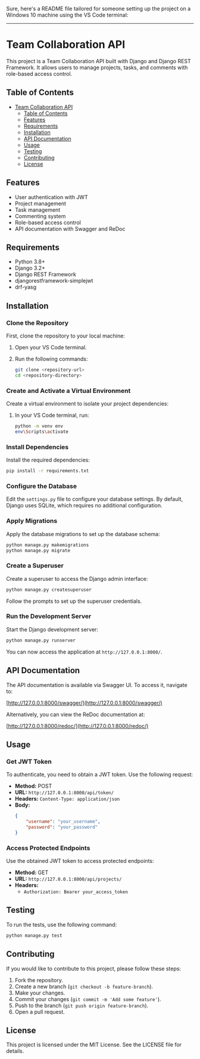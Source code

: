 Sure, here's a README file tailored for someone setting up the project on a Windows 10 machine using the VS Code terminal:

---

# Team Collaboration API

This project is a Team Collaboration API built with Django and Django REST Framework. It allows users to manage projects, tasks, and comments with role-based access control.

## Table of Contents

- [Team Collaboration API](#team-collaboration-api)
  - [Table of Contents](#table-of-contents)
  - [Features](#features)
  - [Requirements](#requirements)
  - [Installation](#installation)
  - [API Documentation](#api-documentation)
  - [Usage](#usage)
  - [Testing](#testing)
  - [Contributing](#contributing)
  - [License](#license)

## Features

- User authentication with JWT
- Project management
- Task management
- Commenting system
- Role-based access control
- API documentation with Swagger and ReDoc

## Requirements

- Python 3.8+
- Django 3.2+
- Django REST Framework
- djangorestframework-simplejwt
- drf-yasg

## Installation

### Clone the Repository

First, clone the repository to your local machine:

1. Open your VS Code terminal.
2. Run the following commands:

    ```bash
    git clone <repository-url>
    cd <repository-directory>
    ```

### Create and Activate a Virtual Environment

Create a virtual environment to isolate your project dependencies:

1. In your VS Code terminal, run:

    ```bash
    python -m venv env
    env\Scripts\activate
    ```

### Install Dependencies

Install the required dependencies:

```bash
pip install -r requirements.txt
```

### Configure the Database

Edit the `settings.py` file to configure your database settings. By default, Django uses SQLite, which requires no additional configuration.

### Apply Migrations

Apply the database migrations to set up the database schema:

```bash
python manage.py makemigrations
python manage.py migrate
```

### Create a Superuser

Create a superuser to access the Django admin interface:

```bash
python manage.py createsuperuser
```

Follow the prompts to set up the superuser credentials.

### Run the Development Server

Start the Django development server:

```bash
python manage.py runserver
```

You can now access the application at `http://127.0.0.1:8000/`.

## API Documentation

The API documentation is available via Swagger UI. To access it, navigate to:

[http://127.0.0.1:8000/swagger/](http://127.0.0.1:8000/swagger/)

Alternatively, you can view the ReDoc documentation at:

[http://127.0.0.1:8000/redoc/](http://127.0.0.1:8000/redoc/)

## Usage

### Get JWT Token

To authenticate, you need to obtain a JWT token. Use the following request:

- **Method:** POST
- **URL:** `http://127.0.0.1:8000/api/token/`
- **Headers:** `Content-Type: application/json`
- **Body:**
    ```json
    {
        "username": "your_username",
        "password": "your_password"
    }
    ```

### Access Protected Endpoints

Use the obtained JWT token to access protected endpoints:

- **Method:** GET
- **URL:** `http://127.0.0.1:8000/api/projects/`
- **Headers:**
    - `Authorization: Bearer your_access_token`

## Testing

To run the tests, use the following command:

```bash
python manage.py test
```

## Contributing

If you would like to contribute to this project, please follow these steps:

1. Fork the repository.
2. Create a new branch (`git checkout -b feature-branch`).
3. Make your changes.
4. Commit your changes (`git commit -m 'Add some feature'`).
5. Push to the branch (`git push origin feature-branch`).
6. Open a pull request.

## License

This project is licensed under the MIT License. See the LICENSE file for details.



                                        
  
  
  
  
